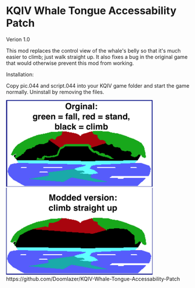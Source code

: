 # KQIV Whale Tongue Accessability Patch
 
Verion 1.0

This mod replaces the control view of the whale's belly so that it's much easier to climb; just walk straight up. It also fixes a bug in the original game that would otherwise prevent this mod from working.

Installation:

Copy pic.044 and script.044 into your KQIV game folder and start the game normally. Uninstall by removing the files.

<img src="before.png"  width="400">
<img src="after.png" width="400">
https://github.com/Doomlazer/KQIV-Whale-Tongue-Accessability-Patch
